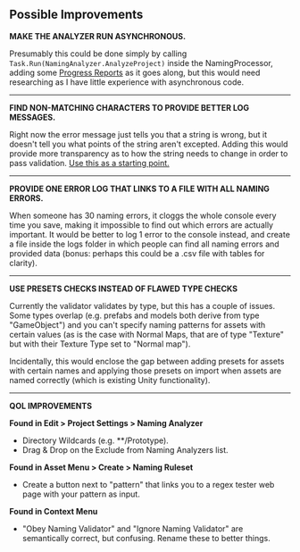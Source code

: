 ## Possible Improvements
**MAKE THE ANALYZER RUN ASYNCHRONOUS.**

Presumably this could be done simply by calling `Task.Run(NamingAnalyzer.AnalyzeProject)` inside the NamingProcessor, adding some [Progress Reports](https://docs.unity3d.com/2020.1/Documentation/ScriptReference/Progress.Report.html) as it goes along, but this would need researching as I have little experience with asynchronous code.

---

**FIND NON-MATCHING CHARACTERS TO PROVIDE BETTER LOG MESSAGES.**

Right now the error message just tells you that a string is wrong, but it doesn't tell you what points of the string aren't excepted. Adding this would provide more transparency as to how the string needs to change in order to pass validation. [Use this as a starting point.](https://stackoverflow.com/questions/12383945/find-not-matching-characters-in-a-string-with-regex)

---

**PROVIDE ONE ERROR LOG THAT LINKS TO A FILE WITH ALL NAMING ERRORS.**

When someone has 30 naming errors, it cloggs the whole console every time you save, making it impossible to find out which errors are actually important. It would be better to log 1 error to the console instead, and create a file inside the logs folder in which people can find all naming errors and provided data (bonus: perhaps this could be a .csv file with tables for clarity).

---

**USE PRESETS CHECKS INSTEAD OF FLAWED TYPE CHECKS**

Currently the validator validates by type, but this has a couple of issues. Some types overlap (e.g. prefabs and models both derive from type "GameObject") and you can't specify naming patterns for assets with certain values (as is the case with Normal Maps, that are of type "Texture" but with their Texture Type set to "Normal map").

Incidentally, this would enclose the gap between adding presets for assets with certain names and applying those presets on import when assets are named correctly (which is existing Unity functionality).

---

**QOL IMPROVEMENTS**

**Found in Edit > Project Settings > Naming Analyzer**
- Directory Wildcards (e.g. **/Prototype).
- Drag & Drop on the Exclude from Naming Analyzers list.

**Found in Asset Menu > Create > Naming Ruleset**
- Create a button next to "pattern" that links you to a regex tester web page with your pattern as input.

**Found in Context Menu**
- "Obey Naming Validator" and "Ignore Naming Validator" are semantically correct, but confusing. Rename these to better things.
